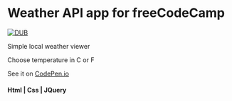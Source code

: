 # Weather API app for freeCodeCamp
[![DUB](https://img.shields.io/badge/freeCodeCamp-zipline-brightgreen.svg)]() 

Simple local weather viewer

Choose temperature in C or F

See it on [CodePen.io](https://codepen.io/ArturasK/full/vmbjzv/)

#### Html | Css | JQuery